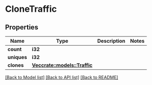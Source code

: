 # CloneTraffic

## Properties

Name | Type | Description | Notes
------------ | ------------- | ------------- | -------------
**count** | **i32** |  | 
**uniques** | **i32** |  | 
**clones** | [**Vec<crate::models::Traffic>**](traffic.md) |  | 

[[Back to Model list]](../README.md#documentation-for-models) [[Back to API list]](../README.md#documentation-for-api-endpoints) [[Back to README]](../README.md)


